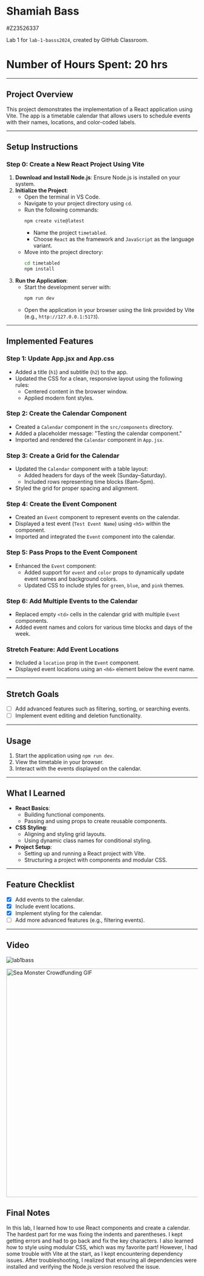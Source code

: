 # Shamiah Bass
#Z23526337

Lab 1 for `lab-1-basss2024`, created by GitHub Classroom.
# Number of Hours Spent: 20 hrs
---

## **Project Overview**
This project demonstrates the implementation of a React application using Vite. The app is a timetable calendar that allows users to schedule events with their names, locations, and color-coded labels.

---

## **Setup Instructions**

### **Step 0: Create a New React Project Using Vite**
1. **Download and Install Node.js**: Ensure Node.js is installed on your system.
2. **Initialize the Project**:
   - Open the terminal in VS Code.
   - Navigate to your project directory using `cd`.
   - Run the following commands:
     ```bash
     npm create vite@latest
     ```
     - Name the project `timetabled`.
     - Choose `React` as the framework and `JavaScript` as the language variant.
   - Move into the project directory:
     ```bash
     cd timetabled
     npm install
     ```
3. **Run the Application**:
   - Start the development server with:
     ```bash
     npm run dev
     ```
   - Open the application in your browser using the link provided by Vite (e.g., `http://127.0.0.1:5173`).

---

## **Implemented Features**

### **Step 1: Update App.jsx and App.css**
- Added a title (`h1`) and subtitle (`h2`) to the app.
- Updated the CSS for a clean, responsive layout using the following rules:
  - Centered content in the browser window.
  - Applied modern font styles.

### **Step 2: Create the Calendar Component**
- Created a `Calendar` component in the `src/components` directory.
- Added a placeholder message: "Testing the calendar component."
- Imported and rendered the `Calendar` component in `App.jsx`.

### **Step 3: Create a Grid for the Calendar**
- Updated the `Calendar` component with a table layout:
  - Added headers for days of the week (Sunday–Saturday).
  - Included rows representing time blocks (8am–5pm).
- Styled the grid for proper spacing and alignment.

### **Step 4: Create the Event Component**
- Created an `Event` component to represent events on the calendar.
- Displayed a test event (`Test Event Name`) using `<h5>` within the component.
- Imported and integrated the `Event` component into the calendar.

### **Step 5: Pass Props to the Event Component**
- Enhanced the `Event` component:
  - Added support for `event` and `color` props to dynamically update event names and background colors.
  - Updated CSS to include styles for `green`, `blue`, and `pink` themes.

### **Step 6: Add Multiple Events to the Calendar**
- Replaced empty `<td>` cells in the calendar grid with multiple `Event` components.
- Added event names and colors for various time blocks and days of the week.

### **Stretch Feature: Add Event Locations**
- Included a `location` prop in the `Event` component.
- Displayed event locations using an `<h6>` element below the event name.

---

## **Stretch Goals**
- [ ] Add advanced features such as filtering, sorting, or searching events.
- [ ] Implement event editing and deletion functionality.

---

## **Usage**
1. Start the application using `npm run dev`.
2. View the timetable in your browser.
3. Interact with the events displayed on the calendar.

---

## **What I Learned**
- **React Basics**:
  - Building functional components.
  - Passing and using props to create reusable components.
- **CSS Styling**:
  - Aligning and styling grid layouts.
  - Using dynamic class names for conditional styling.
- **Project Setup**:
  - Setting up and running a React project with Vite.
  - Structuring a project with components and modular CSS.

---

## **Feature Checklist**

- [x] Add events to the calendar.
- [x] Include event locations.
- [x] Implement styling for the calendar.
- [ ] Add more advanced features (e.g., filtering events).

---

## **Video**

![lab1bass](https://github.com/user-attachments/assets/7e459cab-f773-43ec-82b9-e2696c7c4713)

<img src="https://github.com/basss2024/FAU-FullStack-Dev-Spring2025-lab-1-basss2024/raw/main/lab1bass.gif" alt="Sea Monster Crowdfunding GIF" width="600">








## **Final Notes**
In this lab, I learned how to use React components and create a calendar. The hardest part for me was fixing the indents and parentheses. I kept getting errors and had to go back and fix the key characters. I also learned how to style using modular CSS, which was my favorite part!
However, I had some trouble with Vite at the start, as I kept encountering dependency issues. After troubleshooting, I realized that ensuring all dependencies were installed and verifying the Node.js version resolved the issue.
